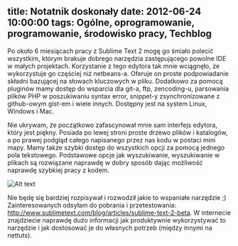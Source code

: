 title: Notatnik doskonały
date: 2012-06-24 10:00:00
tags: Ogólne, oprogramowanie, programowanie, środowisko pracy, Techblog
---
Po około 6 miesiącach pracy z Sublime Text 2 mogę go śmiało polecić wszystkim, którym brakuje dobrego narzędzia zastępującego powolne IDE w małych projektach. Korzystanie z tego edytora tak mnie wciągnęło, że wykorzystuje go częściej niż netbeans-a. Oferuje on proste podpowiadanie składni bazującej na słowach kluczowych w pliku. Dodatkowo za pomocą pluginów mamy dostęp do wsparcia dla git-a, ftp, zencoding-u, parsowania plików PHP w poszukiwaniu syntax error, snippet-y zsynchronizowane z github-owym gist-em i wiele innych. Dostępny jest na system Linux, Windows i Mac.

Nie ukrywam, że początkowo zafascynował mnie sam interfejs edytora, który jest piękny. Posiada po lewej stroni proste drzewo plików i katalogów, a po prawej podgląd całego napisanego przez nas kodu w postaci mini mapy. Mamy także szybki dostęp do wszystkich opcji za pomocą jednego pola tekstowego. Podstawowe opcje jak wyszukiwanie, wyszukiwanie w plikach są rozwiązane naprawdę w dobry sposób dając możliwość naprawdę szybkiej pracy z kodem.

![Alt text][image1]

Nie będę się bardziej rozpisywał i rozwodził jakie to wspaniałe narzędzie ;) Zainteresowanych odsyłam do pobrania i przetestowania: http://www.sublimetext.com/blog/articles/sublime-text-2-beta. W internecie znajdziecie naprawdę dużo informacji jak produktywnie wykorzystywać to narzędzie i jak dostosować je do własnych potrzeb (między innymi na nettuts).

[image1]: http://www.sublimetext.com/screenshots/cpo.png "sublime-text"